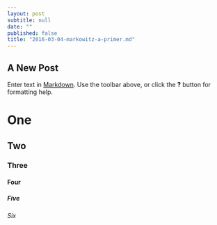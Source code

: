```yaml
---
layout: post
subtitle: null
date: ""
published: false
title: "2016-03-04-markowitz-a-primer.md"
---
```

## A New Post

Enter text in [Markdown](http://daringfireball.net/projects/markdown/). Use the toolbar above, or click the **?** button for formatting help.

# One
## Two
### Three
#### Four
##### Five
###### Six